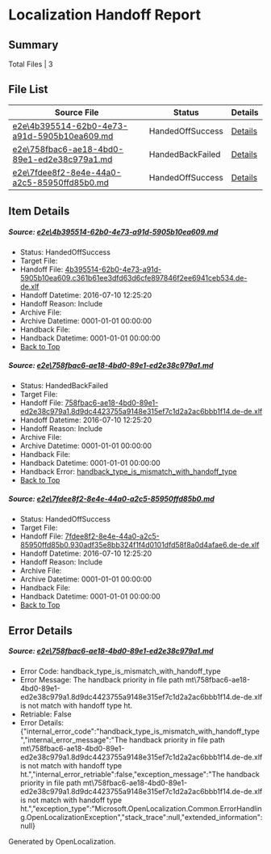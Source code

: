 # <a name='report-top'></a> Localization Handoff Report

## Summary
 Total Files | 3

## File List
 Source File | Status | Details 
 ----------- | ------ | ------- 
 [e2e\4b395514-62b0-4e73-a91d-5905b10ea609.md](https://github.com/OpenLocalizationTestOrg/oltest/blob/7cd893088e6f188d4f05a0cc87d9954a3bc75190/e2e/4b395514-62b0-4e73-a91d-5905b10ea609.md) | HandedOffSuccess | [Details](#46e770f6cd669ced9ce7718ace76f7e664ba8bee3)
 [e2e\758fbac6-ae18-4bd0-89e1-ed2e38c979a1.md](https://github.com/OpenLocalizationTestOrg/oltest/blob/06fdd3be0883ed1ef9d33b6551522eb036eeb96a/e2e/758fbac6-ae18-4bd0-89e1-ed2e38c979a1.md) | HandedBackFailed | [Details](#65318f02ad548fb9d3c9f6c945c110e20c1ec7924)
 [e2e\7fdee8f2-8e4e-44a0-a2c5-85950ffd85b0.md](https://github.com/OpenLocalizationTestOrg/oltest/blob/3a627db06e903bca75efd9bd37426ff080d4366a/e2e/7fdee8f2-8e4e-44a0-a2c5-85950ffd85b0.md) | HandedOffSuccess | [Details](#60f7da7842646cb79174346e824392d011ec2dfe5)

## Item Details
##### <a name='46e770f6cd669ced9ce7718ace76f7e664ba8bee3'></a> Source: [e2e\4b395514-62b0-4e73-a91d-5905b10ea609.md](https://github.com/OpenLocalizationTestOrg/oltest/blob/7cd893088e6f188d4f05a0cc87d9954a3bc75190/e2e/4b395514-62b0-4e73-a91d-5905b10ea609.md)
* Status: HandedOffSuccess
* Target File: 
* Handoff File: [4b395514-62b0-4e73-a91d-5905b10ea609.c361b61ee3dfd63d6cfe897846f2ee6941ceb534.de-de.xlf](https://github.com/OpenLocalizationTestOrg/olhandoff-e2e/blob/45a81af8edd6c604e13bc2a17bac5910facf3fe7/ol-handoff/OpenLocalizationTestOrg/oltest-dede-fly/ci/ht/4b395514-62b0-4e73-a91d-5905b10ea609.c361b61ee3dfd63d6cfe897846f2ee6941ceb534.de-de.xlf)
* Handoff Datetime: 2016-07-10 12:25:20
* Handoff Reason: Include
* Archive File: 
* Archive Datetime: 0001-01-01 00:00:00
* Handback File: 
* Handback Datetime: 0001-01-01 00:00:00
* [Back to Top](#report-top)

##### <a name='65318f02ad548fb9d3c9f6c945c110e20c1ec7924'></a> Source: [e2e\758fbac6-ae18-4bd0-89e1-ed2e38c979a1.md](https://github.com/OpenLocalizationTestOrg/oltest/blob/06fdd3be0883ed1ef9d33b6551522eb036eeb96a/e2e/758fbac6-ae18-4bd0-89e1-ed2e38c979a1.md)
* Status: HandedBackFailed
* Target File: 
* Handoff File: [758fbac6-ae18-4bd0-89e1-ed2e38c979a1.8d9dc4423755a9148e315ef7c1d2a2ac6bbb1f14.de-de.xlf](https://github.com/OpenLocalizationTestOrg/olhandoff-e2e/blob/45a81af8edd6c604e13bc2a17bac5910facf3fe7/ol-handoff/OpenLocalizationTestOrg/oltest-dede-fly/ci/ht/758fbac6-ae18-4bd0-89e1-ed2e38c979a1.8d9dc4423755a9148e315ef7c1d2a2ac6bbb1f14.de-de.xlf)
* Handoff Datetime: 2016-07-10 12:25:20
* Handoff Reason: Include
* Archive File: 
* Archive Datetime: 0001-01-01 00:00:00
* Handback File: 
* Handback Datetime: 0001-01-01 00:00:00
* Handback Error: [handback_type_is_mismatch_with_handoff_type](#65318f02ad548fb9d3c9f6c945c110e20c1ec7924handback_type_is_mismatch_with_handoff_type)
* [Back to Top](#report-top)

##### <a name='60f7da7842646cb79174346e824392d011ec2dfe5'></a> Source: [e2e\7fdee8f2-8e4e-44a0-a2c5-85950ffd85b0.md](https://github.com/OpenLocalizationTestOrg/oltest/blob/3a627db06e903bca75efd9bd37426ff080d4366a/e2e/7fdee8f2-8e4e-44a0-a2c5-85950ffd85b0.md)
* Status: HandedOffSuccess
* Target File: 
* Handoff File: [7fdee8f2-8e4e-44a0-a2c5-85950ffd85b0.930adf35e8bb324f1f4d0101dfd58f8a0d4afae6.de-de.xlf](https://github.com/OpenLocalizationTestOrg/olhandoff-e2e/blob/45a81af8edd6c604e13bc2a17bac5910facf3fe7/ol-handoff/OpenLocalizationTestOrg/oltest-dede-fly/ci/ht/7fdee8f2-8e4e-44a0-a2c5-85950ffd85b0.930adf35e8bb324f1f4d0101dfd58f8a0d4afae6.de-de.xlf)
* Handoff Datetime: 2016-07-10 12:25:20
* Handoff Reason: Include
* Archive File: 
* Archive Datetime: 0001-01-01 00:00:00
* Handback File: 
* Handback Datetime: 0001-01-01 00:00:00
* [Back to Top](#report-top)


## Error Details
##### <a name='65318f02ad548fb9d3c9f6c945c110e20c1ec7924handback_type_is_mismatch_with_handoff_type'></a> Source: [e2e\758fbac6-ae18-4bd0-89e1-ed2e38c979a1.md](#65318f02ad548fb9d3c9f6c945c110e20c1ec7924)
* Error Code: handback_type_is_mismatch_with_handoff_type
* Error Message: The handback priority in file path mt\758fbac6-ae18-4bd0-89e1-ed2e38c979a1.8d9dc4423755a9148e315ef7c1d2a2ac6bbb1f14.de-de.xlf is not match with handoff type ht.
* Retriable: False
* Error Details: {"internal_error_code":"handback_type_is_mismatch_with_handoff_type","internal_error_message":"The handback priority in file path mt\\758fbac6-ae18-4bd0-89e1-ed2e38c979a1.8d9dc4423755a9148e315ef7c1d2a2ac6bbb1f14.de-de.xlf is not match with handoff type ht.","internal_error_retriable":false,"exception_message":"The handback priority in file path mt\\758fbac6-ae18-4bd0-89e1-ed2e38c979a1.8d9dc4423755a9148e315ef7c1d2a2ac6bbb1f14.de-de.xlf is not match with handoff type ht.","exception_type":"Microsoft.OpenLocalization.Common.ErrorHandling.OpenLocalizationException","stack_trace":null,"extended_information":null}


Generated by OpenLocalization.
